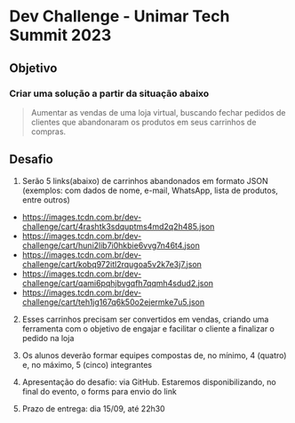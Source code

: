 #  Dev Challenge - Unimar Tech Summit 2023

## Objetivo
### Criar uma solução a partir da situação abaixo
> Aumentar as vendas de uma loja virtual, buscando fechar pedidos de clientes que abandonaram os produtos em seus carrinhos de compras.

## Desafio

1) Serão 5 links(abaixo) de carrinhos abandonados em formato JSON (exemplos: com dados de nome, e-mail, WhatsApp, lista de produtos, entre outros)

-  https://images.tcdn.com.br/dev-challenge/cart/4rashtk3sdquptms4md2q2h485.json
-  https://images.tcdn.com.br/dev-challenge/cart/huni2lib7i0hkbie6vvg7n46t4.json
-  https://images.tcdn.com.br/dev-challenge/cart/kobq972itl2rqugoa5v2k7e3j7.json
-  https://images.tcdn.com.br/dev-challenge/cart/qami6pqhjbvgqfh7qqmh4sdud2.json
-  https://images.tcdn.com.br/dev-challenge/cart/teh1jg167q6k50o2ejermke7u5.json

2) Esses carrinhos precisam ser convertidos em vendas, criando uma ferramenta com o objetivo de engajar e facilitar o cliente a finalizar o pedido na loja

3) Os alunos deverão formar equipes compostas de, no mínimo, 4 (quatro) e, no máximo, 5 (cinco) integrantes

4) Apresentação do desafio: via GitHub. Estaremos disponibilizando, no final do evento, o forms para envio do link

5) Prazo de entrega: dia 15/09, até 22h30
